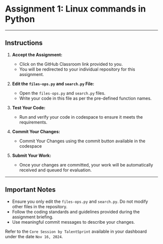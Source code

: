 # Assignment 1: Linux commands in Python

---

## **Instructions**

1. **Accept the Assignment:**
   - Click on the GitHub Classroom link provided to you.
   - You will be redirected to your individual repository for this assignment.




2. **Edit the `files-ops.py` and `search.py`  File:**
   - Open the `files-ops.py` and `search.py` files.
   - Write your code in this file as per the pre-defined function names.

5. **Test Your Code:**
   - Run and verify your code in codespace to ensure it meets the requirements.

6. **Commit Your Changes:**
   - Commit Your Changes using the commit button available in the codespace

7. **Submit Your Work:**
   - Once your changes are committed, your work will be automatically received and queued for evaluation.

---

## **Important Notes**

- Ensure you only edit the `files-ops.py` and `search.py`. Do not modify other files in the repository.
- Follow the coding standards and guidelines provided during the assignment briefing.
- Use meaningful commit messages to describe your changes.

Refer to the `Core Session by TalentSprint` available in your dashboard under the date `Nov 16, 2024`.
